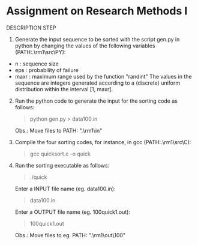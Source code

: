 # Assignment on Research Methods I 
DESCRIPTION STEP

1. Generate the input sequence to be sorted with the script gen.py in python by
   changing the values of the following variables (PATH:.\rm1\src\PY): 
  - n : sequence size
  - eps : probability of failure
  - maxr : maximum range used by the function "randint"
  The values in the sequence are integers generated according to a (discrete)
  uniform distribution within the interval [1, maxr]. 

2. Run the python code to generate the input for the sorting code as follows:
 
   > python gen.py > data100.in
   
   Obs.: Move files to PATH: ".\rm1\in"
   
3. Compile the four sorting codes, for instance, in gcc (PATH:.\rm1\src\C):
  
   > gcc quicksort.c -o quick

4. Run the sorting executable as follows:

   > ./quick
      
     Enter a INPUT file name (eg. data100.in):
   > data100.in
   
     Enter a OUTPUT file name (eg. 100quick1.out):
   > 100quick1.out
   
   Obs.: Move files to eg. PATH: ".\rm1\out\100"
